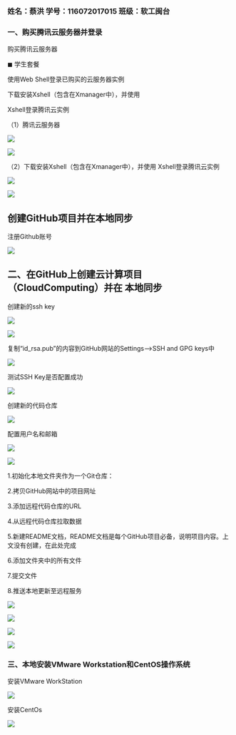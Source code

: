 ###   姓名：蔡洪                      学号：116072017015        班级：软工闽台      

### 一、购买腾讯云服务器并登录

   购买腾讯云服务器 

◼ 学生套餐

使用Web Shell登录已购买的云服务器实例

下载安装Xshell（包含在Xmanager中），并使用 

Xshell登录腾讯云实例

（1）腾讯云服务器

![](../image/1.png)



![](../image/2.png)

（2）下载安装Xshell（包含在Xmanager中），并使用 Xshell登录腾讯云实例

![](../image/3.png)

![](../image/4.png)

## 创建GitHub项目并在本地同步

注册Github账号

![](../image/5.jpg)

## 二、在GitHub上创建云计算项目（CloudComputing）并在 本地同步

  创建新的ssh key

![](../image/7.png)

![](../image/6.png)

复制“id_rsa.pub”的内容到GitHub网站的Settings–>SSH and GPG keys中

![](../image/8.png)

测试SSH Key是否配置成功

![](../image/9.png)

创建新的代码仓库

![](../image/16.png)

配置用户名和邮箱

![](../image/10.png)

![](../image/11.png)

1.初始化本地文件夹作为一个Git仓库：

2.拷贝GitHub网站中的项目网址

3.添加远程代码仓库的URL

4.从远程代码仓库拉取数据

5.新建README文档，README文档是每个GitHub项目必备，说明项目内容。上文没有创建，在此处完成

6.添加文件夹中的所有文件

7.提交文件

8.推送本地更新至远程服务

![](../image/15.png)

![](../image/12.png)

![](../image/13.png)

![](../image/14.png)

### 三、本地安装VMware Workstation和CentOS操作系统

安装VMware WorkStation

![](../image/17.png)

安装CentOs

![](../image/18.png)
